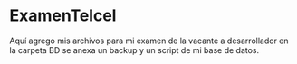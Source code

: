 # ExamenTelcel
Aquí agrego mis archivos para mi examen de la vacante a desarrollador en la carpeta BD se anexa un backup y un script de mi base de datos.

